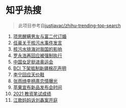 # 知乎热搜

> 此项目参考自[justjavac/zhihu-trending-top-search](https://github.com/justjavac/zhihu-trending-top-search/blob/main/utils.ts)

<!-- BEGIN -->
  <!-- 最后更新时间:Thu Apr 15 2021 08:16:25 GMT+0000 (Coordinated Universal Time) -->
  1. [项思醒瞒男友与富二代订婚](https://www.zhihu.com/search?q=项思醒)
1. [任豪关于核污水事件发言](https://www.zhihu.com/search?q=任豪)
1. [核污水排海对我国的影响](https://www.zhihu.com/search?q=日本核污水)
1. [罗永浩再回应被强制执行](https://www.zhihu.com/search?q=罗永浩)
1. [中国女足挺进奥运会](https://www.zhihu.com/search?q=中国女足)
1. [BCI 下架抵制新疆棉花声明](https://www.zhihu.com/search?q=bci)
1. [李宁回应天价鞋](https://www.zhihu.com/search?q=李宁)
1. [张雨绮李柄熹恋情曝光](https://www.zhihu.com/search?q=张雨绮)
1. [苹果宣布新品发布会时间](https://www.zhihu.com/search?q=苹果新品发布会)
1. [2021 教资笔试成绩](https://www.zhihu.com/search?q=教资笔试成绩)
1. [江歌妈妈诉刘鑫案开庭](https://www.zhihu.com/search?q=江歌案)
  <!-- END -->